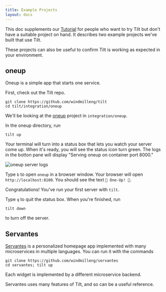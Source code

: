 ```yaml
---
title: Example Projects
layout: docs
---
```


This doc supplements our [Tutorial](tutorial.html) for people who want to try Tilt but don't have a suitable project on hand. It describes two example projects we've built that use Tilt.

These projects can also be useful to confirm Tilt is working as expected in your environment.

## oneup
Oneup is a simple app that starts one service.

First, check out the Tilt repo.

```
git clone https://github.com/windmilleng/tilt
cd tilt/integration/oneup
```

We'll be looking at the [oneup](https://github.com/windmilleng/tilt/tree/master/integration/oneup) project
in `integration/oneup`.

In the oneup directory, run

```
tilt up
```

Your terminal will turn into a status box that lets you watch your server come up. When it's ready,
you will see the status icon turn green. The logs in the botton pane will display
"Serving oneup on container port 8000."

![oneup server logs](_static/oneup.png)

Type `b` to open `oneup` in a browser window.
Your browser will open `http://localhost:8100`.
You should see the text `🍄 One-Up! 🍄`.

Congratulations! You've run your first server with `tilt`.

Type `q` to quit the status box. When you're finished, run

```
tilt down
```

to turn off the server.

## Servantes
[Servantes](https://github.com/windmilleng/servantes) is a personalized homepage app implemented with many microservices in multiple languages. You can run it with the commands

```
git clone https://github.com/windmilleng/servantes
cd servantes; tilt up
```

Each widget is implemented by a different microservice backend.

Servantes uses many features of Tilt, and so can be a useful reference.
